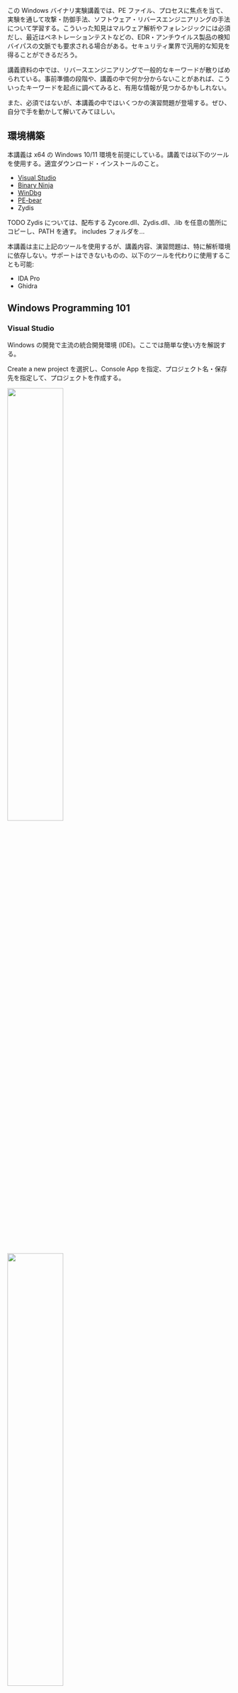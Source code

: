 この Windows バイナリ実験講義では、PE ファイル、プロセスに焦点を当て、実験を通して攻撃・防御手法、ソフトウェア・リバースエンジニアリングの手法について学習する。こういった知見はマルウェア解析やフォレンジックには必須だし、最近はペネトレーションテストなどの、EDR・アンチウイルス製品の検知バイパスの文脈でも要求される場合がある。セキュリティ業界で汎用的な知見を得ることができるだろう。

講義資料の中では、リバースエンジニアリングで一般的なキーワードが散りばめられている。事前準備の段階や、講義の中で何か分からないことがあれば、こういったキーワードを起点に調べてみると、有用な情報が見つかるかもしれない。

また、必須ではないが、本講義の中ではいくつかの演習問題が登場する。ぜひ、自分で手を動かして解いてみてほしい。

## 環境構築
本講義は x64 の Windows 10/11 環境を前提にしている。講義では以下のツールを使用する。適宜ダウンロード・インストールのこと。

* [Visual Studio](https://visualstudio.microsoft.com/downloads/)
* [Binary Ninja](https://binary.ninja/free/)
* [WinDbg](https://learn.microsoft.com/en-us/windows-hardware/drivers/debugger/)
* [PE-bear](https://github.com/hasherezade/pe-bear/releases)
* Zydis

TODO
Zydis については、配布する Zycore.dll、Zydis.dll、.lib を任意の箇所にコピーし、PATH を通す。
includes フォルダを...

本講義は主に上記のツールを使用するが、講義内容、演習問題は、特に解析環境に依存しない。サポートはできないものの、以下のツールを代わりに使用することも可能:

* IDA Pro
* Ghidra

## Windows Programming 101
### Visual Studio

Windows の開発で主流の統合開発環境 (IDE)。ここでは簡単な使い方を解説する。

Create a new project を選択し、Console App を指定、プロジェクト名・保存先を指定して、プロジェクトを作成する。

<img src="./assets/img_0x0001.png" width="50%">
<img src="./assets/img_0x0002.png" width="50%">
<img src="./assets/img_0x0003.png" width="50%">

プロジェクト作成後、Project > <Project 名> Properties より、プロジェクトの設定を変更できる。よく使うのは、ヘッダを追加するために C/C++ > General > Additional Include Directories



ライブラリを追加するために Linker > Input > Additional Dependencies など



ビルド、Release/Debug

#### Exercise 0.1 (フラグなし)

HelloWorld.sln を Visual Studio で開き、ビルド、実行してみよう。

### x86_64 命令セット

CPU がデータを扱う際、メモリかレジスタを経由して読み書きを行う。x64 環境のレジスタは、以下のような種類がある:

| Registers | Usage |
| --- |
| rax |
| rbx |
| rcx |
| rdx |
| rsi |
| rdi |
| rbp | スタックフレームの終端アドレス |
| rsp | スタックフレームの先頭アドレス |
| rip | プログラムが現在実行している命令位置 |
| r8 |
| r9 |
| r10 |
| r11 |
| r12 |
| r13 |
| r14 |
| r15 |

命令の記法については AT&T と Intel のシンタックスがあるが、本講義では Intel シンタックスに準拠して説明する。この場合、基本的に `opcode dst, src` という順番で読めばいい。例えば、以下の `mov` 命令は、`rcx` という目的地に対して、`0x1234` という値を書き込むという意味になる:

```asm
mov rcx, 0x1234;
```

メモリから値を読み込んだり、書き込んだりする場合:

```asm
; 0x1234 から値を読んで rax に保存
mov rax, QWORD PTR [0x1234];
; rbx の値を 0x1234 へ保存
mov QWORD PTR [0x1234], rbx;
```

アドレスの計算を行う際は、しばしば `lea` 命令が用いられる:

```asm
; rbx にベースのアドレス、rax がインデックスで、計算結果のアドレスを rsi に保存
lea rsi, [rbx + 8*rax];
```

`cmp` 命令は値の比較を行う:

```asm
cmp rax, rbx;
```

比較結果に応じて、RFLAGS レジスタの中の ZF と CF フラグが変化する

| Condition | ZF | CF |
| --- | --- | --- |
| rax > rbx | 0 | 0 |
| rax = rbx | 1 | 0 |
| rax < rbx | 0 | 1 |

以下の命令は、ZF フラグの値に応じてジャンプ先を変更する:

```
; ZF=1
je hoge
jz hoge
; ZF=0
jne fuga
jnz fuga
```

関数を呼び出す際、`call` 命令を、関数が呼び出し元に帰る際は、`ret` 命令が使用される。

```c
void caller() {
    callee(arg1, arg2);
}
```

```asm
; 呼び出し
call callee_address;
```

```c
void callee() {
    return;
}
```

```asm
; 帰る
ret;
```

関数呼び出しが行われるとき、スタックというメモリの領域を使用して、`caller` の情報が保存される。スタック領域は FILO (First In Last Out) のデータ構造で、`call` 命令は、呼び出し元のアドレスをスタックに積んだ後、呼び出し先の処理に遷移する:

```
| caller_address | <- rsp
```

`callee` に遷移すると、**関数のプロローグ**という処理が行われ、`callee` が使用できる領域 (スタックフレーム) が確保される。ローカル変数はこの領域に保存される。rbp が下限、rsp が上限を示す:

```
| .............. | <- rsp
| .............. |
| caller_address | <- rbp
```

`callee` が終了する際は、**関数のエピローグ**という処理が発生し、呼び出された際の状態にスタックフレームを修正する:

```
| caller_address | <- rsp
```

最後に、積まれた呼び出し元関数のアドレスを復元し、処理は終了。

また、x64 の慣習 (`__fastcall`) では、引数は rcx, rdx, r8, r9 の順に保存されて渡される。

以上、ここでは最小限の説明に留めたが、必要に応じて [Software Developer Manual](https://cdrdv2.intel.com/v1/dl/getContent/671110) なども参照することを推奨する。

#### Exercise 0.2
レジスタの中身をスタックに積みたい。このとき、どの命令を使えばいいだろうか?

#### Exercise 0.3
`mov` 命令 (89 /r) で ebx レジスタの値を ecx レジスタに移動したい。このとき、ModR/M バイトが示す値は何になるだろうか? 16進数で答えよ。

ModR/M については、Software Developer Manual の2.1節を参照のこと。

## PE ファイル
Windows の実行可能ファイルで、.exe、.dll、.sys などの拡張子を持つ。実行時には仮想メモリ上に展開される。ちなみに他の有名な実行可能ファイルとしては、ELF ファイルがある。

TODO: Visualize Sections

* DOS header
* NT headers
* File header
* Optional header
* Section headers

### DOS header
https://0xrick.github.io/win-internals/pe3/

MZ というマジックナンバーが必ず入る。マルウェアが動的にファイルをメモリに読み込む際は、大体 `if (buf[0] == 'M' and buf[1] == 'Z')` のようなチェックが入るため、この2文字が解析のヒントになる場合がある。

### Section headers
https://0xrick.github.io/win-internals/pe5/

PE ファイルはセクションという複数の領域に分かれており、セクションヘッダが指定する RVA (Relative Virtual Address) に各セクションは配置される。

### .text section
プログラムが保存されているセクション。

推論
まず、文字列、シンボル名など分かりやすい部分から埋めていく

## リバースエンジニアリング 101
### PE-bear



### Binary Ninja



### WinDbg



### Exercise 0.4

Binary Ninja、WinDbg で解析してみよう

### Exercise 0.5
WinDbg で解析
